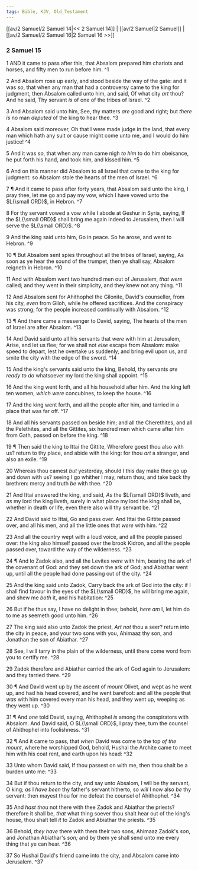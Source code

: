 ```yaml
---
tags: Bible, KJV, Old_Testament
---
```


[[av/2 Samuel/2 Samuel 14|<< 2 Samuel 14]] | [[av/2 Samuel|2 Samuel]] | [[av/2 Samuel/2 Samuel 16|2 Samuel 16 >>]]

### 2 Samuel 15

1 AND it came to pass after this, that Absalom prepared him chariots and horses, and fifty men to run before him. ^1

2 And Absalom rose up early, and stood beside the way of the gate: and it was _so_, that when any man that had a controversy came to the king for judgment, then Absalom called unto him, and said, Of what city _art_ thou? And he said, Thy servant _is_ of one of the tribes of Israel. ^2

3 And Absalom said unto him, See, thy matters _are_ good and right; but _there_ _is_ no man _deputed_ of the king to hear thee. ^3

4 Absalom said moreover, Oh that I were made judge in the land, that every man which hath any suit or cause might come unto me, and I would do him justice! ^4

5 And it was _so_, that when any man came nigh _to_ _him_ to do him obeisance, he put forth his hand, and took him, and kissed him. ^5

6 And on this manner did Absalom to all Israel that came to the king for judgment: so Absalom stole the hearts of the men of Israel. ^6

7 ¶ And it came to pass after forty years, that Absalom said unto the king, I pray thee, let me go and pay my vow, which I have vowed unto the $L{\small ORD}$, in Hebron. ^7

8 For thy servant vowed a vow while I abode at Geshur in Syria, saying, If the $L{\small ORD}$ shall bring me again indeed to Jerusalem, then I will serve the $L{\small ORD}$. ^8

9 And the king said unto him, Go in peace. So he arose, and went to Hebron. ^9

10 ¶ But Absalom sent spies throughout all the tribes of Israel, saying, As soon as ye hear the sound of the trumpet, then ye shall say, Absalom reigneth in Hebron. ^10

11 And with Absalom went two hundred men out of Jerusalem, _that_ _were_ called; and they went in their simplicity, and they knew not any thing. ^11

12 And Absalom sent for Ahithophel the Gilonite, David's counseller, from his city, _even_ from Giloh, while he offered sacrifices. And the conspiracy was strong; for the people increased continually with Absalom. ^12

13 ¶ And there came a messenger to David, saying, The hearts of the men of Israel are after Absalom. ^13

14 And David said unto all his servants that _were_ with him at Jerusalem, Arise, and let us flee; for we shall not _else_ escape from Absalom: make speed to depart, lest he overtake us suddenly, and bring evil upon us, and smite the city with the edge of the sword. ^14

15 And the king's servants said unto the king, Behold, thy servants _are_ _ready_ _to_ _do_ whatsoever my lord the king shall appoint. ^15

16 And the king went forth, and all his household after him. And the king left ten women, _which_ _were_ concubines, to keep the house. ^16

17 And the king went forth, and all the people after him, and tarried in a place that was far off. ^17

18 And all his servants passed on beside him; and all the Cherethites, and all the Pelethites, and all the Gittites, six hundred men which came after him from Gath, passed on before the king. ^18

19 ¶ Then said the king to Ittai the Gittite, Wherefore goest thou also with us? return to thy place, and abide with the king: for thou _art_ a stranger, and also an exile. ^19

20 Whereas thou camest _but_ yesterday, should I this day make thee go up and down with us? seeing I go whither I may, return thou, and take back thy brethren: mercy and truth _be_ with thee. ^20

21 And Ittai answered the king, and said, _As_ the $L{\small ORD}$ liveth, and _as_ my lord the king liveth, surely in what place my lord the king shall be, whether in death or life, even there also will thy servant be. ^21

22 And David said to Ittai, Go and pass over. And Ittai the Gittite passed over, and all his men, and all the little ones that _were_ with him. ^22

23 And all the country wept with a loud voice, and all the people passed over: the king also himself passed over the brook Kidron, and all the people passed over, toward the way of the wilderness. ^23

24 ¶ And lo Zadok also, and all the Levites _were_ with him, bearing the ark of the covenant of God: and they set down the ark of God; and Abiathar went up, until all the people had done passing out of the city. ^24

25 And the king said unto Zadok, Carry back the ark of God into the city: if I shall find favour in the eyes of the $L{\small ORD}$, he will bring me again, and shew me _both_ it, and his habitation: ^25

26 But if he thus say, I have no delight in thee; behold, _here_ _am_ I, let him do to me as seemeth good unto him. ^26

27 The king said also unto Zadok the priest, _Art_ _not_ thou a seer? return into the city in peace, and your two sons with you, Ahimaaz thy son, and Jonathan the son of Abiathar. ^27

28 See, I will tarry in the plain of the wilderness, until there come word from you to certify me. ^28

29 Zadok therefore and Abiathar carried the ark of God again to Jerusalem: and they tarried there. ^29

30 ¶ And David went up by the ascent of _mount_ Olivet, and wept as he went up, and had his head covered, and he went barefoot: and all the people that _was_ with him covered every man his head, and they went up, weeping as they went up. ^30

31 ¶ And _one_ told David, saying, Ahithophel _is_ among the conspirators with Absalom. And David said, O $L{\small ORD}$, I pray thee, turn the counsel of Ahithophel into foolishness. ^31

32 ¶ And it came to pass, that _when_ David was come to the top _of_ _the_ _mount_, where he worshipped God, behold, Hushai the Archite came to meet him with his coat rent, and earth upon his head: ^32

33 Unto whom David said, If thou passest on with me, then thou shalt be a burden unto me: ^33

34 But if thou return to the city, and say unto Absalom, I will be thy servant, O king; _as_ I _have_ _been_ thy father's servant hitherto, so _will_ I now also _be_ thy servant: then mayest thou for me defeat the counsel of Ahithophel. ^34

35 And _hast_ _thou_ not there with thee Zadok and Abiathar the priests? therefore it shall be, _that_ what thing soever thou shalt hear out of the king's house, thou shalt tell _it_ to Zadok and Abiathar the priests. ^35

36 Behold, _they_ _have_ there with them their two sons, Ahimaaz Zadok's _son_, and Jonathan Abiathar's _son;_ and by them ye shall send unto me every thing that ye can hear. ^36

37 So Hushai David's friend came into the city, and Absalom came into Jerusalem. ^37
